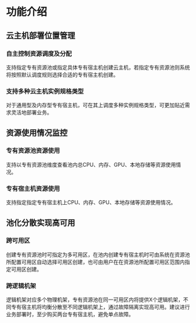 # 功能介绍

## 云主机部署位置管理
### 自主控制资源调度及分配
支持指定专有资源池或指定具体专有宿主机创建云主机，若指定专有资源池则系统将按照默认调度规则选择合适的专有宿主机创建。
### 支持多种云主机实例规格类型
对于通用型及内存型专有宿主机，可在其上调度多种实例规格类型，可更加贴近需求灵活地部署业务。
## 资源使用情况监控
###  专有资源池资源使用
支持以专有资源池维度查看池内总CPU、内存、GPU、本地存储等资源使用情况。
### 专有宿主机资源使用
支持指定指定专有宿主机上CPU、内存、GPU、本地存储等资源使用情况。
## 池化分散实现高可用

### 跨可用区
 
创建专有资源池时可指定为多可用区，在池内创建专有宿主机时可由系统在资源池所配置可用区自动选择可用区创建，也可由用户在在资源池所配置可用区范围内指定可用区创建。

### 跨逻辑机架

逻辑机架对应多个物理机架，专有资源池在同一可用区内将提供X个逻辑机架，不同专有宿主机将均衡分散至不同逻辑机架上，通过故障隔离实现高可用。建议进行业务部署时，至少购买两台专有宿主机，避免单点故障。
